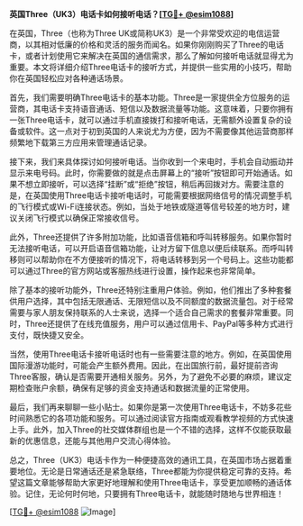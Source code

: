 **英国Three（UK3）电话卡如何接听电话？[[TG💪+ @esim1088](https://t.me/s/esim1088)]**

在英国，Three（也称为Three UK或简称UK3）是一个非常受欢迎的电信运营商，以其相对低廉的价格和灵活的服务而闻名。如果你刚刚购买了Three的电话卡，或者计划使用它来解决在英国的通信需求，那么了解如何接听电话就显得尤为重要。本文将详细介绍Three电话卡的接听方式，并提供一些实用的小技巧，帮助你在英国轻松应对各种通话场景。

首先，我们需要明确Three电话卡的基本功能。Three是一家提供全方位服务的运营商，其电话卡支持语音通话、短信以及数据流量等功能。这意味着，只要你拥有一张Three电话卡，就可以通过手机直接拨打和接听电话，无需额外设置复杂的设备或软件。这一点对于初到英国的人来说尤为方便，因为不需要像其他运营商那样频繁地下载第三方应用来管理通话记录。

接下来，我们来具体探讨如何接听电话。当你收到一个来电时，手机会自动振动并显示来电号码。此时，你需要做的就是点击屏幕上的“接听”按钮即可开始通话。如果不想立即接听，可以选择“挂断”或“拒绝”按钮，稍后再回拨对方。需要注意的是，在英国使用Three电话卡接听电话时，可能需要根据网络信号的情况调整手机的飞行模式或Wi-Fi连接状态。例如，当处于地铁或隧道等信号较差的地方时，建议关闭飞行模式以确保正常接收信号。

此外，Three还提供了许多附加功能，比如语音信箱和呼叫转移服务。如果你暂时无法接听电话，可以开启语音信箱功能，让对方留下信息以便后续联系。而呼叫转移则可以帮助你在不方便接听的情况下，将电话转移到另一个号码上。这些功能都可以通过Three的官方网站或客服热线进行设置，操作起来也非常简单。

除了基本的接听功能外，Three还特别注重用户体验。例如，他们推出了多种套餐供用户选择，其中包括无限通话、无限短信以及不同额度的数据流量包。对于经常需要与家人朋友保持联系的人士来说，选择一个适合自己需求的套餐非常重要。同时，Three还提供了在线充值服务，用户可以通过信用卡、PayPal等多种方式进行支付，既快捷又安全。

当然，使用Three电话卡接听电话时也有一些需要注意的地方。例如，在英国使用国际漫游功能时，可能会产生额外费用。因此，在出国旅行前，最好提前咨询Three客服，确认是否需要开通相关服务。另外，为了避免不必要的麻烦，建议定期检查账户余额，确保有足够的资金支持通话和数据流量的正常使用。

最后，我们再来聊聊一些小贴士。如果你是第一次使用Three电话卡，不妨多花些时间熟悉它的各项功能和服务。可以通过阅读官方指南或观看教学视频的方式快速上手。此外，加入Three的社交媒体群组也是一个不错的选择，这样不仅能获取最新的优惠信息，还能与其他用户交流心得体验。

总之，Three（UK3）电话卡作为一种便捷高效的通讯工具，在英国市场占据着重要地位。无论是日常通话还是紧急联络，Three都能为你提供稳定可靠的支持。希望这篇文章能够帮助大家更好地理解和使用Three电话卡，享受更加顺畅的通话体验。记住，无论何时何地，只要拥有Three电话卡，就能随时随地与世界相连！

[[TG💪+ @esim1088](https://t.me/s/esim1088) ![Image](https://i.postimg.cc/4NQfJmqS/Snipaste-2025-05-13-00-14-12.png)]